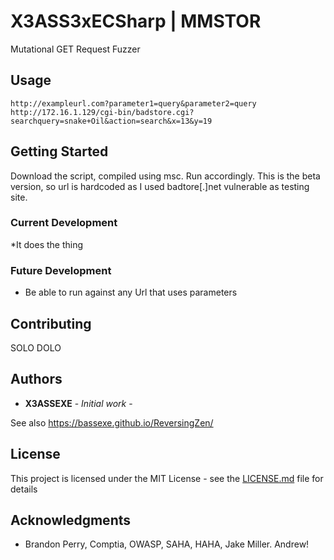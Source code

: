 # X3ASS3xECSharp | MMSTOR

Mutational GET Request Fuzzer
## Usage
`http://exampleurl.com?parameter1=query&parameter2=query`
`http://172.16.1.129/cgi-bin/badstore.cgi?searchquery=snake+Oil&action=search&x=13&y=19`


## Getting Started
Download the script, compiled using msc. Run accordingly. 
This is the beta version, so url is hardcoded as I used badtore[.]net vulnerable as testing site.

### Current Development
*It does the thing

### Future Development
* Be able to run against any Url that uses parameters
## Contributing
SOLO DOLO

## Authors

* **X3ASSEXE** - *Initial work* - 

See also https://bassexe.github.io/ReversingZen/

## License

This project is licensed under the MIT License - see the [LICENSE.md](LICENSE.md) file for details

## Acknowledgments

* Brandon Perry, Comptia, OWASP, SAHA, HAHA, Jake Miller. Andrew!


